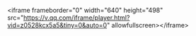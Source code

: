 &lt;iframe frameborder="0" width="640" height="498" src="https://v.qq.com/iframe/player.html?vid=z0528kcx5a5&tiny=0&auto=0" allowfullscreen&gt;&lt;/iframe&gt;

